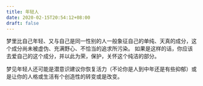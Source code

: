 ```yaml
---
title: 年轻人
date: 2020-02-15T20:54:12+08:00
draft: false
---
```


梦里比自己年轻、又与自己是同一性别的人一般象征自己的单纯、天真的成分，这个成分尚未被虚伪、充满野心、不恰当的追求所污染。
如果是这样的话，你应该去爱自己的这个成分，并以此为荣，保护，关怀这个纯洁的部分。

梦见年轻人还可能是潜意识建议你恢复活力（不论你是人到中年还是有些抑郁）或是让你的人格或生活有个创造性的转变或是改变。
